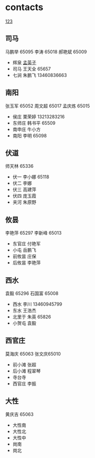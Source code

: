 # contacts
<a href="tel:123">123</a>
## 司马
马鹏举 65095 李涛 65018 郝艳斌 65009
* 辉泉 <a href="tel:65861">孟英子</a>
* 司马 王天全 65657
* 七涧 朱鹏飞 13460836663

## 南阳  
张玉军 65052 周文超 65017 孟庆炼 65015
* 侯庄 栗荣婷 13213283216
* 东师庄 韩书平 65509
* 南申庄 牛小方
* 南阳 李明 65098

## 伏道 
师天林 65336 
* 伏一 李小娜 65118
* 伏二 李娜
* 伏三 高建萍
* 伏四 庞玉霞
* 夹河 朱原野

## 攸昙 
李艳萍 65297 李新峰 65013
* 东官庄 付艳军
* 小屯 岳鹏飞
* 前攸昙 庄保
* 后攸昙 李艳萍

## 西水 
袁毅 65296 石国富 65008
* 西水 李川 13460945799
* 东水 王浩杰 
* 北里于 朱英 65826
* 小贺屯 袁毅

## 西官庄 
莫海庆 65063 张文庆65010
* 前小滩 张超
* 后小滩 程翠琴
* 寺台寺
* 西官庄 李振

## 大性 
黄庆吉 65063
* 大性南
* 大性北
* 大性中
* 岗南
* 岗北

